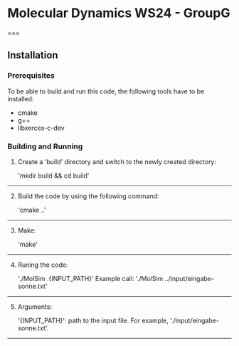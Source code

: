 # Molecular Dynamics WS24 - GroupG
===

## Installation
### Prerequisites
To be able to build and run this code, the following tools have to be installed:

- cmake
- g++
- libxerces-c-dev

### Building and Running
1) Create a 'build' directory and switch to the newly created directory:


    'mkdir build && cd build'
---
2) Build the code by using the following command:


    'cmake ..'
---
3) Make:


    'make'
---
4) Runing the code:


    './MolSim .{INPUT_PATH}'
    Example call: './MolSim ../input/eingabe-sonne.txt'
---
5) Arguments:


    '{INPUT_PATH}': path to the input file. For example, './input/eingabe-sonne.txt'.
---


